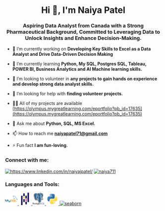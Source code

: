 <h1 align="center">Hi 👋, I'm Naiya Patel</h1>
<h3 align="center">Aspiring Data Analyst from Canada with a Strong Pharmaceutical Background, Committed to Leveraging Data to Unlock Insights and Enhance Decision-Making.</h3>

- 🔭 I’m currently working on **Developing Key Skills to Excel as a Data Analyst and Drive Data-Driven Decision Making**

- 🌱 I’m currently learning **Python, My SQL, Postgres SQL, Tableau, POWER BI, Business Analytics and AI Machine learning skills.**

- 👯 I’m looking to volunteer in **any projects to gain hands on experience and develop strong data analyst skills.**

- 🤝 I’m looking for help with **finding volunteer projects.**

- 👨‍💻 All of my projects are available [https://olympus.mygreatlearning.com/eportfolio?pb_id=17635](https://olympus.mygreatlearning.com/eportfolio?pb_id=17635)

- 💬 Ask me about **Python, SQL, MS Excel.**

- 📫 How to reach me **naiyapatel71@gmail.com**

- ⚡ Fun fact **I am fun-loving.**

<h3 align="left">Connect with me:</h3>
<p align="left">
<a href="https://linkedin.com/in/https://www.linkedin.com/in/naiyajpatel/" target="blank"><img align="center" src="https://raw.githubusercontent.com/rahuldkjain/github-profile-readme-generator/master/src/images/icons/Social/linked-in-alt.svg" alt="https://www.linkedin.com/in/naiyajpatel/" height="30" width="40" /></a>
<a href="https://instagram.com/naiya711" target="blank"><img align="center" src="https://raw.githubusercontent.com/rahuldkjain/github-profile-readme-generator/master/src/images/icons/Social/instagram.svg" alt="naiya711" height="30" width="40" /></a>
</p>

<h3 align="left">Languages and Tools:</h3>
<p align="left"> <a href="https://www.mysql.com/" target="_blank" rel="noreferrer"> <img src="https://raw.githubusercontent.com/devicons/devicon/master/icons/mysql/mysql-original-wordmark.svg" alt="mysql" width="40" height="40"/> </a> <a href="https://pandas.pydata.org/" target="_blank" rel="noreferrer"> <img src="https://raw.githubusercontent.com/devicons/devicon/2ae2a900d2f041da66e950e4d48052658d850630/icons/pandas/pandas-original.svg" alt="pandas" width="40" height="40"/> </a> <a href="https://www.postgresql.org" target="_blank" rel="noreferrer"> <img src="https://raw.githubusercontent.com/devicons/devicon/master/icons/postgresql/postgresql-original-wordmark.svg" alt="postgresql" width="40" height="40"/> </a> <a href="https://www.python.org" target="_blank" rel="noreferrer"> <img src="https://raw.githubusercontent.com/devicons/devicon/master/icons/python/python-original.svg" alt="python" width="40" height="40"/> </a> <a href="https://seaborn.pydata.org/" target="_blank" rel="noreferrer"> <img src="https://seaborn.pydata.org/_images/logo-mark-lightbg.svg" alt="seaborn" width="40" height="40"/> </a> </p>
